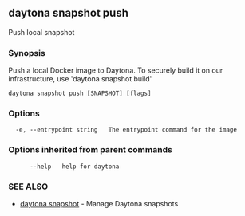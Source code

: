 ## daytona snapshot push

Push local snapshot

### Synopsis

Push a local Docker image to Daytona. To securely build it on our infrastructure, use 'daytona snapshot build'

```
daytona snapshot push [SNAPSHOT] [flags]
```

### Options

```
  -e, --entrypoint string   The entrypoint command for the image
```

### Options inherited from parent commands

```
      --help   help for daytona
```

### SEE ALSO

- [daytona snapshot](daytona_snapshot.md) - Manage Daytona snapshots
